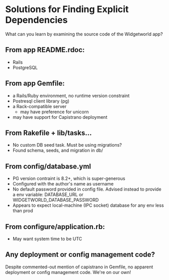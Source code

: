 # Solutions for Finding Explicit Dependencies

What can you learn by examining the source code of the Widgetworld app?

## From app README.rdoc:

* Rails
* PostgreSQL

## From app Gemfile:

* a Rails/Ruby environment, no runtime version constraint
* Postresql client library (pg)
* a Rack-compatible server
  * may have preference for unicorn
* may have support for Capistrano deployment

## From Rakefile + lib/tasks...

* No custom DB seed task.  Must be using migrations?
* Found schema, seeds, and migration in db/

## From config/database.yml

* PG version contraint is 8.2+, which is super-generous
* Configured with the author's name as username
* No default password provided in config file.  Advised instead to provide a env variable: DATABASE_URL or WIDGETWORLD_DATABASE_PASSWORD
* Appears to expect local-machine (IPC socket) database for any env less than prod

## From configure/application.rb:

* May want system time to be UTC

## Any deployment or config management code?

Despite commented-out mention of capistrano in Gemfile, no apparent deployment or config management code.  We're on our own!

